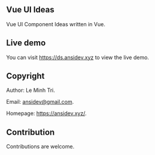 ## Vue UI Ideas

Vue UI Component Ideas written in Vue.

## Live demo

You can visit https://ds.ansidev.xyz to view the live demo.

## Copyright
Author: Le Minh Tri.

Email: ansidev@gmail.com.

Homepage: https://ansidev.xyz/.

## Contribution

Contributions are welcome.
